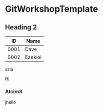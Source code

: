 # GitWorkshopTemplate

## Heading 2

| ID | Name |
| ----------- | ----------- |
| 0001 | Dave |
| 0002 | Ezekiel |

szia

Hi

### Alcim3

jhello